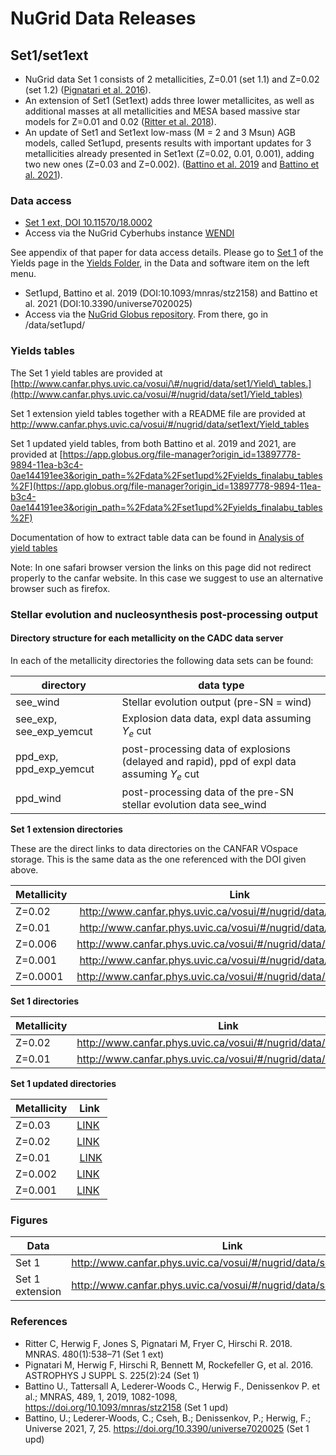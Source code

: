 # NuGrid Data Releases

## Set1/set1ext

* NuGrid data Set 1 consists of 2 metallicities, Z=0.01 (set 1.1) and Z=0.02 (set
1.2) ([Pignatari et al. 2016](http://adsabs.harvard.edu/abs/2016ApJS..225...24P)).  
* An extension of Set1 (Set1ext) adds three lower metallicites, as well as additional masses at all metallicities and MESA based massive star models for Z=0.01 and 0.02 ([Ritter et al. 2018](http://adsabs.harvard.edu/abs/2018MNRAS.480..538R)).
* An update of Set1 and Set1ext low-mass (M = 2 and 3 Msun) AGB models, called Set1upd, presents results with important updates for 3 metallicities already presented in Set1ext (Z=0.02, 0.01, 0.001), adding two new ones (Z=0.03 and Z=0.002). ([Battino et al. 2019](https://academic.oup.com/mnras/article/489/1/1082/5552141) and [Battino et al. 2021](https://www.mdpi.com/2218-1997/7/2/25)).

### Data access
* [Set 1 ext, DOI 10.11570/18.0002](https://www.doi.org/10.11570/18.0002)
* Access via the NuGrid Cyberhubs instance [WENDI](http://wendi.nugridstars.org)

See appendix of that paper for data access details. Please go to [Set 1](data-and-software/yields/set-1) of the Yields page in the [Yields Folder](data-and-software/yields), in the Data and software item on the left menu.

* Set1upd, Battino et al. 2019 (DOI:10.1093/mnras/stz2158) and Battino et al. 2021 (DOI:10.3390/universe7020025)
* Access via the [NuGrid Globus repository](https://app.globus.org/file-manager?origin_id=13897778-9894-11ea-b3c4-0ae144191ee3&origin_path=%2F). From there, go in /data/set1upd/

### Yields tables

The Set 1 yield tables are provided at
[http://www.canfar.phys.uvic.ca/vosui/\#/nugrid/data/set1/Yield\_tables.](http://www.canfar.phys.uvic.ca/vosui/#/nugrid/data/set1/Yield_tables)

Set 1 extension yield tables together with a README file are provided at
<http://www.canfar.phys.uvic.ca/vosui/#/nugrid/data/set1ext/Yield_tables>

Set 1 updated yield tables, from both Battino et al. 2019 and 2021, are provided at
[https://app.globus.org/file-manager?origin_id=13897778-9894-11ea-b3c4-0ae144191ee3&origin_path=%2Fdata%2Fset1upd%2Fyields_finalabu_tables%2F](https://app.globus.org/file-manager?origin_id=13897778-9894-11ea-b3c4-0ae144191ee3&origin_path=%2Fdata%2Fset1upd%2Fyields_finalabu_tables%2F)


Documentation of how to extract table data can be found in [Analysis of
yield tables](../nugrid-data-server/analysis-of-yield-tables "Analysis of yield tables")

Note: In one safari browser version the links on this page did not
redirect properly to the canfar website. In this case we suggest to use
an alternative browser such as firefox.


### Stellar evolution and nucleosynthesis post-processing output

#### Directory structure for each metallicity on the CADC data server
In each of the metallicity directories the following data sets can be found:

   directory | data type
   ----------|------------
  see\_wind  | Stellar evolution output (pre-SN = wind) 
  see\_exp,  see\_exp\_yemcut   | Explosion data data, expl data assuming $Y_e$ cut
  ppd\_exp, ppd\_exp\_yemcut    | post-processing data of explosions (delayed and rapid), ppd of expl data assuming $Y_e$ cut
  ppd_wind    |   post-processing data of the pre-SN stellar evolution data see\_wind                             
                                       


**Set 1 extension directories**

These are the direct links to data directories on the CANFAR VOspace storage. This is the same data as the one referenced with the DOI given above.

Metallicity | Link
------------|-----
Z=0.02 | <http://www.canfar.phys.uvic.ca/vosui/#/nugrid/data/set1ext/set1.2>
Z=0.01 | <http://www.canfar.phys.uvic.ca/vosui/#/nugrid/data/set1ext/set1.1>
Z=0.006 | <http://www.canfar.phys.uvic.ca/vosui/#/nugrid/data/set1ext/set1.3a>
Z=0.001 | <http://www.canfar.phys.uvic.ca/vosui/#/nugrid/data/set1ext/set1.4a>
 Z=0.0001 |<http://www.canfar.phys.uvic.ca/vosui/#/nugrid/data/set1ext/set1.5a>

**Set 1 directories** 

Metallicity | Link
------------|-----
Z=0.02 | <http://www.canfar.phys.uvic.ca/vosui/#/nugrid/data/set1/set1.2>
Z=0.01 |<http://www.canfar.phys.uvic.ca/vosui/#/nugrid/data/set1/set1.1>


**Set 1 updated directories** 

Metallicity | Link
------------|-----
Z=0.03 | [LINK](https://app.globus.org/file-manager?origin_id=13897778-9894-11ea-b3c4-0ae144191ee3&origin_path=%2Fdata%2Fset1upd%2Fset1.3%2F)
Z=0.02 | [LINK](https://app.globus.org/file-manager?origin_id=13897778-9894-11ea-b3c4-0ae144191ee3&origin_path=%2Fdata%2Fset1upd%2Fset1.2%2F)
Z=0.01 | [LINK](https://app.globus.org/file-manager?origin_id=13897778-9894-11ea-b3c4-0ae144191ee3&origin_path=%2Fdata%2Fset1upd%2Fset1.1%2F)
Z=0.002 |[LINK](https://app.globus.org/file-manager?origin_id=13897778-9894-11ea-b3c4-0ae144191ee3&origin_path=%2Fdata%2Fset1upd%2Fset1.02%2F)
Z=0.001 |[LINK](https://app.globus.org/file-manager?origin_id=13897778-9894-11ea-b3c4-0ae144191ee3&origin_path=%2Fdata%2Fset1upd%2Fset1.01%2F)


### Figures

Data | Link
-----|-----
Set 1 | <http://www.canfar.phys.uvic.ca/vosui/#/nugrid/data/set1/Figures>
Set 1 extension | <http://www.canfar.phys.uvic.ca/vosui/#/nugrid/data/set1ext/Figures>

### References

- Ritter C, Herwig F, Jones S, Pignatari M, Fryer C, Hirschi R. 2018. MNRAS. 480(1):538–71 (Set 1 ext)
- Pignatari M, Herwig F, Hirschi R, Bennett M, Rockefeller G, et al. 2016. ASTROPHYS J SUPPL S. 225(2):24 (Set 1)
- Battino U., Tattersall A, Lederer-Woods C., Herwig F., Denissenkov P. et al.; MNRAS, 489, 1, 2019, 1082-1098, <https://doi.org/10.1093/mnras/stz2158> (Set 1 upd)
- Battino, U.; Lederer-Woods, C.; Cseh, B.; Denissenkov, P.; Herwig, F.; Universe 2021, 7, 25. <https://doi.org/10.3390/universe7020025> (Set 1 upd)
